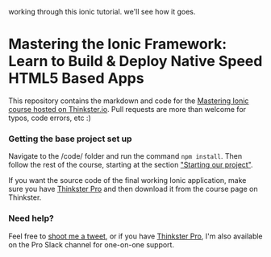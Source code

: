 working through this ionic tutorial.  we'll see how it goes.


Mastering the Ionic Framework: Learn to Build & Deploy Native Speed HTML5 Based Apps
=======

This repository contains the markdown and code for the [Mastering Ionic course hosted on Thinkster.io](https://thinkster.io/ionic-framework-tutorial/). Pull requests are more than welcome for typos, code errors, etc :)

### Getting the base project set up
Navigate to the /code/ folder and run the command `npm install`. Then follow the rest of the course, starting at the section ["Starting our project"](https://thinkster.io/ionic-framework-tutorial/#starting-our-project).

If you want the source code of the final working Ionic application, make sure you have [Thinkster Pro](https://thinkster.io/pro) and then download it from the course page on Thinkster.

### Need help?
Feel free to [shoot me a tweet](https://twitter.com/ericsimons40), or if you have [Thinkster Pro](https://thinkster.io/pro), I'm also available on the Pro Slack channel for one-on-one support.

